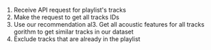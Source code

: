 1. Receive API request for playlist's tracks
2. Make the request to get all tracks IDs
4. Use our recommendation al3. Get all acoustic features for all tracks
gorithm to get similar tracks in our dataset
5. Exclude tracks that are already in the playlist